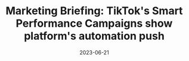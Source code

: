 ---
category:
- .nan
date: 2023-06-21
keyword_suggestion: ubuntu install docker
post_inspiration: https://digiday.com/marketing/marketing-briefing-tiktoks-smart-performance-campaigns-are-another-example-of-platforms-push-on-automation/
silot_terms: digital automation
title: 'Marketing Briefing: TikTok''s Smart Performance Campaigns show platform''s
  <b>automation</b> push'
---